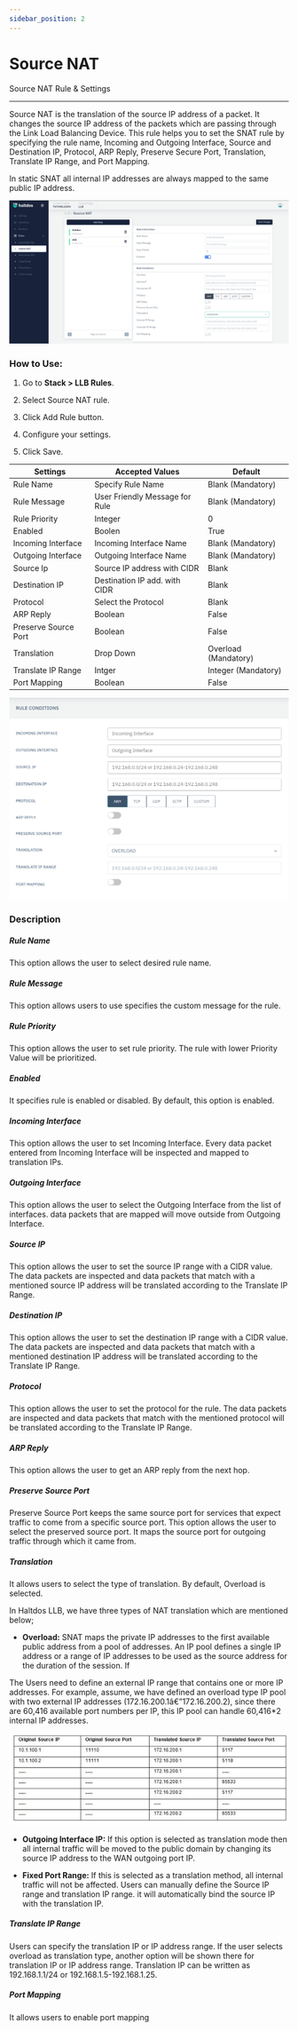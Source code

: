 ```yaml
---
sidebar_position: 2
---
```


# Source NAT

Source NAT Rule & Settings

---

Source NAT is the translation of the source IP address of a packet. It changes the source IP address of the packets which are passing through the Link Load Balancing Device. This rule helps you to set the SNAT rule by specifying the rule name, Incoming and Outgoing Interface, Source and Destination IP, Protocol, ARP Reply, Preserve Secure Port, Translation, Translate IP Range, and Port Mapping.

In static SNAT all internal IP addresses are always mapped to the same public IP address.

![source_net](/img/llb/v7/docs/snat.png)

### **How to Use:**

1. Go to **Stack > LLB Rules**.

2. Select Source NAT rule.

3. Click Add Rule button.

4. Configure your settings.

5. Click Save.

| Settings             | Accepted Values                | Default              |
|----------------------|--------------------------------|----------------------|
| Rule Name            | Specify Rule Name              | Blank (Mandatory)    |
| Rule Message         | User Friendly Message for Rule | Blank (Mandatory)    |
| Rule Priority        | Integer                        | 0                    |
| Enabled              | Boolen                         | True                 |
| Incoming Interface   | Incoming Interface Name        | Blank (Mandatory)    |
| Outgoing Interface   | Outgoing Interface Name        | Blank (Mandatory)    |
| Source Ip            | Source IP address with CIDR    | Blank                |
| Destination IP       | Destination IP add. with CIDR  | Blank                |
| Protocol             | Select the Protocol            | Blank                |
| ARP Reply            | Boolean                        | False                |
| Preserve Source Port | Boolean                        | False                |
| Translation          | Drop Down                      | Overload (Mandatory) |
| Translate IP Range   | Intger                         | Integer (Mandatory)  |
| Port Mapping         | Boolean                        | False                |

![snat_rule_condition](/img/llb/v7/docs/llb12.png)

### Description

##### **Rule Name**

This option allows the user to select desired rule name.

##### **Rule Message**

This option allows users to use specifies the custom message for the rule.

##### **Rule Priority**

This option allows the user to set rule priority. The rule with lower Priority Value will be prioritized.

##### **Enabled**

It specifies rule is enabled or disabled. By default, this option is enabled.

##### **Incoming Interface**

This option allows the user to set Incoming Interface. Every data packet entered from Incoming Interface will be inspected and mapped to translation IPs.

##### **Outgoing Interface**

This option allows the user to select the Outgoing Interface from the list of interfaces. data packets that are mapped will move outside from Outgoing Interface.

##### **Source IP**

This option allows the user to set the source IP range with a CIDR value. The data packets are inspected and data packets that match with a mentioned source IP address will be translated according to the Translate IP Range.

##### **Destination IP**

This option allows the user to set the destination IP range with a CIDR value. The data packets are inspected and data packets that match with a mentioned destination IP address will be translated according to the Translate IP Range.

##### **Protocol**

This option allows the user to set the protocol for the rule. The data packets are inspected and data packets that match with the mentioned protocol will be translated according to the Translate IP Range.

##### **ARP Reply**

This option allows the user to get an ARP reply from the next hop.

##### **Preserve Source Port**

Preserve Source Port keeps the same source port for services that expect traffic to come from a specific source port. This option allows the user to select the preserved source port. It maps the source port for outgoing traffic through which it came from.

##### **Translation**

It allows users to select the type of translation. By default, Overload is selected.

In Haltdos LLB, we have three types of NAT translation which are mentioned below;

 - **Overload:** SNAT maps the private IP addresses to the first available public address from a pool of addresses. An IP pool defines a single IP address or a range of IP addresses to be used as the source address for the duration of the session. If 

The Users need to define an external IP range that contains one or more IP addresses. For example, assume, we have defined an overload type IP pool with two external IP addresses (172.16.200.1â€”172.16.200.2), since there are 60,416 available port numbers per IP, this IP pool can handle 60,416*2 internal IP addresses.

![overload_translation](/img/llb/v7/docs/llb13.png)

 - **Outgoing Interface IP:** If this option is selected as translation mode then all internal traffic will be moved to the public domain by changing its source IP address to the WAN outgoing port IP.

 - **Fixed Port Range:** If this is selected as a translation method, all internal traffic will not be affected. Users can manually define the Source IP range and translation IP range. it will automatically bind the source IP with the translation IP.

##### **Translate IP Range**

Users can specify the translation IP or IP address range. If the user selects overload as translation type, another option will be shown there for translation IP or IP address range. Translation IP can be written as 192.168.1.1/24 or 192.168.1.5-192.168.1.25.

##### **Port Mapping**

It allows users to enable port mapping